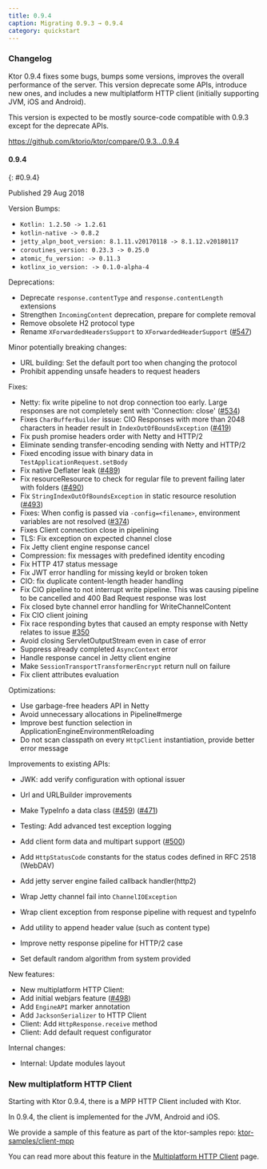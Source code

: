 ```yaml
---
title: 0.9.4
caption: Migrating 0.9.3 → 0.9.4
category: quickstart
---
```


### Changelog

Ktor 0.9.4 fixes some bugs, bumps some versions, improves the overall performance of the server.
This version deprecate some APIs, introduce new ones, and includes a new multiplatform HTTP client (initially supporting JVM, iOS and Android).

This version is expected to be mostly source-code compatible with 0.9.3 except for the deprecate APIs.

<https://github.com/ktorio/ktor/compare/0.9.3...0.9.4>

#### 0.9.4
{: #0.9.4}

Published 29 Aug 2018

Version Bumps:

* `Kotlin: 1.2.50 -> 1.2.61`
* `kotlin-native -> 0.8.2`
* `jetty_alpn_boot_version: 8.1.11.v20170118 -> 8.1.12.v20180117`
* `coroutines_version: 0.23.3 -> 0.25.0`
* `atomic_fu_version: -> 0.11.3`
* `kotlinx_io_version: -> 0.1.0-alpha-4`

Deprecations:

* Deprecate `response.contentType` and `response.contentLength` extensions
* Strengthen `IncomingContent` deprecation, prepare for complete removal
* Remove obsolete H2 protocol type
* Rename `XForwardedHeadersSupport` to `XForwardedHeaderSupport` ([#547])

Minor potentially breaking changes:

* URL building: Set the default port too when changing the protocol
* Prohibit appending unsafe headers to request headers

Fixes:

* Netty: fix write pipeline to not drop connection too early. Large responses are not completely sent with 'Connection: close' ([#534]) 
* Fixes `CharBufferBuilder` issue: CIO Responses with more than 2048 characters in header result in `IndexOutOfBoundsException` ([#419])
* Fix push promise headers order with Netty and HTTP/2
* Eliminate sending transfer-encoding sending with Netty and HTTP/2
* Fixed encoding issue with binary data in `TestApplicationRequest.setBody`
* Fix native Deflater leak ([#489])
* Fix resourceResource to check for regular file to prevent failing later with folders ([#490])
* Fix `StringIndexOutOfBoundsException` in static resource resolution ([#493])
* Fixes: When config is passed via `-config=<filename>`, environment variables are not resolved ([#374])
* Fixes Client connection close in pipelining
* TLS: Fix exception on expected channel close
* Fix Jetty client engine response cancel
* Compression: fix messages with predefined identity encoding
* Fix HTTP 417 status message 
* Fix JWT error handling for missing keyId or broken token
* CIO: fix duplicate content-length header handling
* Fix CIO pipeline to not interrupt write pipeline. This was causing pipeline to be cancelled and 400 Bad Request response was lost
* Fix closed byte channel error handling for WriteChannelContent
* Fix CIO client joining
* Fix race responding bytes that caused an empty response with Netty relates to issue [#350]
* Avoid closing ServletOutputStream even in case of error
* Suppress already completed `AsyncContext` error
* Handle response cancel in Jetty client engine
* Make `SessionTransportTransformerEncrypt` return null on failure
* Fix client attributes evaluation

Optimizations:

* Use garbage-free headers API in Netty
* Avoid unnecessary allocations in Pipeline#merge
* Improve best function selection in ApplicationEngineEnvironmentReloading
* Do not scan classpath on every `HttpClient` instantiation, provide better error message

Improvements to existing APIs:

* JWK: add verify configuration with optional issuer
* Url and URLBuilder improvements
* Make TypeInfo a data class ([#459]) ([#471])
* Testing: Add advanced test exception logging

* Add client form data and multipart support ([#500])
* Add `HttpStatusCode` constants for the status codes defined in RFC 2518 (WebDAV)

* Add jetty server engine failed callback handler(http2)
* Wrap Jetty channel fail into `ChannelIOException`
* Wrap client exception from response pipeline with request and typeInfo

* Add utility to append header value (such as content type)

* Improve netty response pipeline for HTTP/2 case 
* Set default random algorithm from system provided

New features:

* New multiplatform HTTP Client:
* Add initial webjars feature ([#498])
* Add `EngineAPI` marker annotation
* Add `JacksonSerializer` to HTTP Client
* Client: Add `HttpResponse.receive` method
* Client: Add default request configurator

Internal changes:

* Internal: Update modules layout

[#419]: https://github.com/ktorio/ktor/issues/419
[#489]: https://github.com/ktorio/ktor/issues/489
[#490]: https://github.com/ktorio/ktor/issues/490
[#493]: https://github.com/ktorio/ktor/issues/493
[#374]: https://github.com/ktorio/ktor/issues/374
[#459]: https://github.com/ktorio/ktor/issues/459
[#471]: https://github.com/ktorio/ktor/issues/471
[#500]: https://github.com/ktorio/ktor/issues/500
[#498]: https://github.com/ktorio/ktor/issues/498
[#534]: https://github.com/ktorio/ktor/issues/534
[#350]: https://github.com/ktorio/ktor/issues/350
[#547]: https://github.com/ktorio/ktor/pull/547


### New multiplatform HTTP Client

Starting with Ktor 0.9.4, there is a MPP HTTP Client included with Ktor.

In 0.9.4, the client is implemented for the JVM, Android and iOS.

We provide a sample of this feature as part of the ktor-samples repo:
[ktor-samples/client-mpp](https://github.com/ktorio/ktor-samples/tree/master/mpp/client-mpp)

You can read more about this feature in the [Multiplatform HTTP Client]() page.

